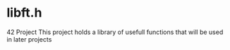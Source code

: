 # libft.h
42 Project
This project holds a library of usefull functions that will be used in later projects
